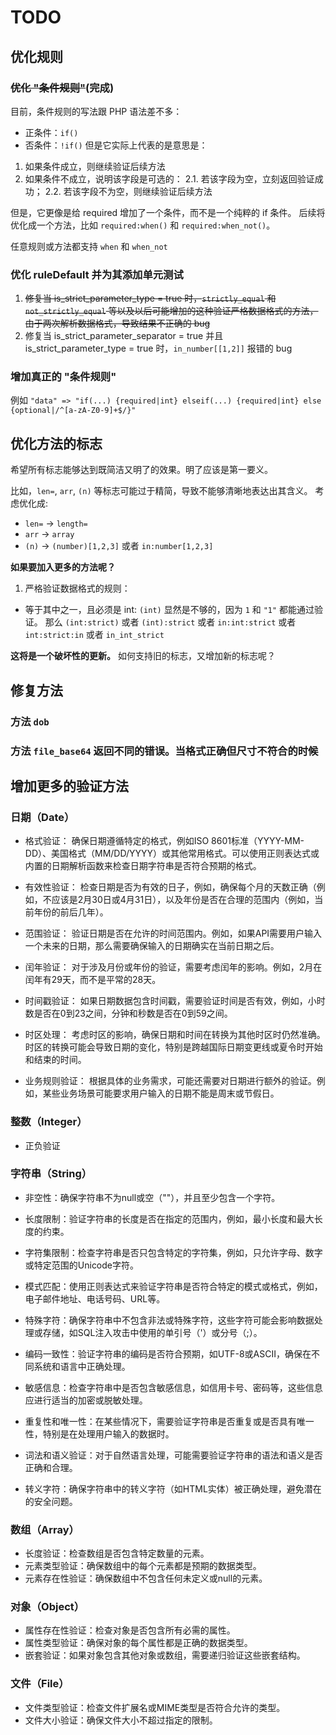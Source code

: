 # TODO

## 优化规则

### ~~优化 "条件规则"~~(完成)
目前，条件规则的写法跟 PHP 语法差不多：
- 正条件：`if()`
- 否条件：`!if()`
但是它实际上代表的是意思是：
1. 如果条件成立，则继续验证后续方法
2. 如果条件不成立，说明该字段是可选的：
  2.1. 若该字段为空，立刻返回验证成功；
  2.2. 若该字段不为空，则继续验证后续方法

但是，它更像是给 required 增加了一个条件，而不是一个纯粹的 if 条件。
后续将优化成一个方法，比如 `required:when()` 和 `required:when_not()`。

任意规则或方法都支持 `when` 和 `when_not`

### 优化 ruleDefault 并为其添加单元测试
1. ~~修复当 is_strict_parameter_type = true 时，`strictly_equal` 和 `not_strictly_equal` 等以及以后可能增加的这种验证严格数据格式的方法，由于两次解析数据格式，导致结果不正确的 bug~~
2. 修复当 is_strict_parameter_separator = true 并且 is_strict_parameter_type = true 时，`in_number[[1,2]]` 报错的 bug


### 增加真正的 "条件规则"

例如 `"data" => "if(...) {required|int} elseif(...) {required|int} else {optional|/^[a-zA-Z0-9]+$/}"`

## 优化方法的标志
希望所有标志能够达到既简洁又明了的效果。明了应该是第一要义。

比如，`len=`, `arr`, `(n)` 等标志可能过于精简，导致不能够清晰地表达出其含义。
考虑优化成:
- `len=` -> `length=`
- `arr` -> `array`
- `(n)` -> `(number)[1,2,3]` 或者 `in:number[1,2,3]`

**如果要加入更多的方法呢？**
1. 严格验证数据格式的规则：
- 等于其中之一，且必须是 int: `(int)` 显然是不够的，因为 `1` 和 `"1"` 都能通过验证。
  那么 `(int:strict)` 或者 `(int):strict` 或者 `in:int:strict` 或者 `int:strict:in` 或者 `in_int_strict`

**这将是一个破坏性的更新。**
如何支持旧的标志，又增加新的标志呢？

## 修复方法

### 方法 `dob`
### 方法 `file_base64` 返回不同的错误。当格式正确但尺寸不符合的时候



## 增加更多的验证方法

### 日期（Date）

- 格式验证：
确保日期遵循特定的格式，例如ISO 8601标准（YYYY-MM-DD）、美国格式（MM/DD/YYYY）或其他常用格式。可以使用正则表达式或内置的日期解析函数来检查日期字符串是否符合预期的格式。

- 有效性验证：
检查日期是否为有效的日子，例如，确保每个月的天数正确（例如，不应该是2月30日或4月31日），以及年份是否在合理的范围内（例如，当前年份的前后几年）。

- 范围验证：
验证日期是否在允许的时间范围内。例如，如果API需要用户输入一个未来的日期，那么需要确保输入的日期确实在当前日期之后。

- 闰年验证：
对于涉及月份或年份的验证，需要考虑闰年的影响。例如，2月在闰年有29天，而不是平常的28天。

- 时间戳验证：
如果日期数据包含时间戳，需要验证时间是否有效，例如，小时数是否在0到23之间，分钟和秒数是否在0到59之间。

- 时区处理：
考虑时区的影响，确保日期和时间在转换为其他时区时仍然准确。时区的转换可能会导致日期的变化，特别是跨越国际日期变更线或夏令时开始和结束的时间。

- 业务规则验证：
根据具体的业务需求，可能还需要对日期进行额外的验证。例如，某些业务场景可能要求用户输入的日期不能是周末或节假日。

### 整数（Integer）

- 正负验证

### 字符串（String）

- 非空性：确保字符串不为null或空（""），并且至少包含一个字符。

- 长度限制：验证字符串的长度是否在指定的范围内，例如，最小长度和最大长度的约束。

- 字符集限制：检查字符串是否只包含特定的字符集，例如，只允许字母、数字或特定范围的Unicode字符。

- 模式匹配：使用正则表达式来验证字符串是否符合特定的模式或格式，例如，电子邮件地址、电话号码、URL等。

- 特殊字符：确保字符串中不包含非法或特殊字符，这些字符可能会影响数据处理或存储，如SQL注入攻击中使用的单引号（'）或分号（;）。

- 编码一致性：验证字符串的编码是否符合预期，如UTF-8或ASCII，确保在不同系统和语言中正确处理。

- 敏感信息：检查字符串中是否包含敏感信息，如信用卡号、密码等，这些信息应进行适当的加密或脱敏处理。

- 重复性和唯一性：在某些情况下，需要验证字符串是否重复或是否具有唯一性，特别是在处理用户输入的数据时。

- 词法和语义验证：对于自然语言处理，可能需要验证字符串的语法和语义是否正确和合理。

- 转义字符：确保字符串中的转义字符（如HTML实体）被正确处理，避免潜在的安全问题。

### 数组（Array）

- 长度验证：检查数组是否包含特定数量的元素。
- 元素类型验证：确保数组中的每个元素都是预期的数据类型。
- 元素存在性验证：确保数组中不包含任何未定义或null的元素。

### 对象（Object）

- 属性存在性验证：检查对象是否包含所有必需的属性。
- 属性类型验证：确保对象的每个属性都是正确的数据类型。
- 嵌套验证：如果对象包含其他对象或数组，需要递归验证这些嵌套结构。

### 文件（File）

- 文件类型验证：检查文件扩展名或MIME类型是否符合允许的类型。
- 文件大小验证：确保文件大小不超过指定的限制。